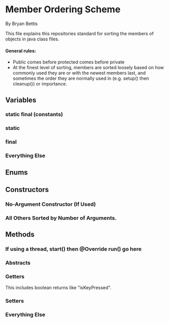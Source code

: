 # Member Ordering Scheme #
By Bryan Bettis

This file explains this repositories standard for sorting the members of objects in java class files.

#### General rules: ####
- Public comes before protected comes before private
- At the finest level of sorting, members are sorted loosely based on how commonly used they are or with the newest members last, and sometimes the order they are normally used in (e.g. setup() then cleanup()) or importance.


## Variables ##

### static final (constants) ###

### static ###

### final ###

### Everything Else ###


## Enums ##


## Constructors ##

### No-Argument Constructor (If Used) ###

### All Others Sorted by Number of Arguments. ###


## Methods ##

### If using a thread, start() then @Override run() go here ###

### Abstracts ###

### Getters ###
This includes boolean returns like "isKeyPressed".

### Setters ###

### Everything Else ###